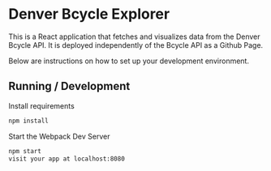 # Denver Bcycle Explorer
This is a React application that fetches and visualizes data from the Denver Bcycle API. It is deployed independently of the Bcycle API as a Github Page.

Below are instructions on how to set up your development environment.

## Running / Development

Install requirements
```bash
npm install
```

Start the Webpack Dev Server
```bash
npm start
visit your app at localhost:8080
```
